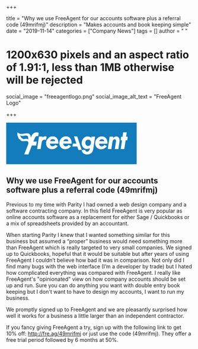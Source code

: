 +++

title = "Why we use FreeAgent for our accounts software plus a referral code (49mrifmj)"
description = "Makes accounts and book keeping simple"
date = "2019-11-14"
categories = ["Company News"]
tags = []
author = " "
# 1200x630 pixels and an aspect ratio of 1.91:1, less than 1MB otherwise will be rejected
social_image = "freeagentlogo.png"
social_image_alt_text = "FreeAgent Logo"

+++

![FreeAgent Logo](freeagentlogo.png) 

## Why we use FreeAgent for our accounts software plus a referral code (49mrifmj)


Previous to my time with Parity I had owned a web design company and a software contracting company. In this field FreeAgent is very popular as online accounts software as a replacement for either Sage / Quickbooks or a mix of spreadsheets provided by an accountant.

When starting Parity I knew that I wanted something similar for this business but assumed a “proper” business would need something more than FreeAgent which is really targeted to very small companies. We signed up to Quickbooks, hopeful that it would be suitable but after years of using FreeAgent I couldn’t believe how bad it was in comparison. Not only did I find many bugs with the web interface (I’m a developer by trade) but I hated how complicated everything was compared with FreeAgent. I really like FreeAgent's "opinionated" view on how company accounts should be set up and run. Sure you can do anything you want with double entry book keeping but I don't want to have to design my accounts, I want to run my business.

We promptly signed up to FreeAgent and we are pleasantly surprised how well it works for a business a little larger than an independent contractor.

If you fancy giving FreeAgent a try, sign up with the following link to get 10% off: <http://fre.ag/49mrifmj> or just use the code (49mrifmj). They offer a free trial period followed by 6 months at 50%.
